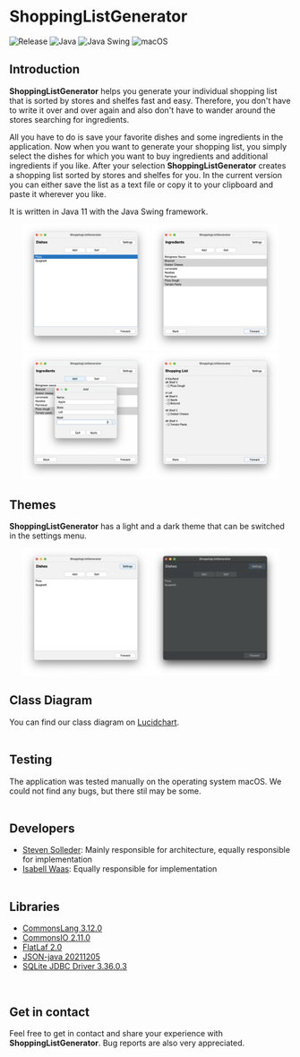 # ShoppingListGenerator

![Release](https://img.shields.io/badge/Release-0.1.1-9cf)
![Java](https://img.shields.io/badge/Java-1.11-9cf)
![Java Swing](https://img.shields.io/badge/Java%20Swing-1.11-9cf)
![macOS](https://img.shields.io/badge/macOS-passing-blue)


## Introduction
**ShoppingListGenerator** helps you generate your individual shopping list that is sorted by stores and shelfes fast and easy. Therefore, you don't have to write it over and over again and also don't have to wander around the stores searching for ingredients.

All you have to do is save your favorite dishes and some ingredients in the application.
Now when you want to generate your shopping list, you simply select the dishes for which you want to buy ingredients and additional ingredients if you like.
After your selection **ShoppingListGenerator** creates a shopping list sorted by stores and shelfes for you.
In the current version you can either save the list as a text file or copy it to your clipboard and paste it wherever you like.

It is written in Java 11 with the Java Swing framework.

<p align="center">
<img src="https://github.com/TeamGruenbaum/ShoppingListGenerator/blob/master/screenshots/dishes.png" width="45%" border=0>
<img src="https://github.com/TeamGruenbaum/ShoppingListGenerator/blob/master/screenshots/ingredients.png" width="45%" border=0>
<img src="https://github.com/TeamGruenbaum/ShoppingListGenerator/blob/master/screenshots/add_ingredient.png" width="45%" border=0>
<img src="https://github.com/TeamGruenbaum/ShoppingListGenerator/blob/master/screenshots/shopping_list.png" width="45%" border=0>
</p>


## Themes
**ShoppingListGenerator** has a light and a dark theme that can be switched in the settings menu.

<p align="center">
<img src="https://github.com/TeamGruenbaum/ShoppingListGenerator/blob/master/screenshots/light_theme.png" width="45%" border=0>
<img src="https://github.com/TeamGruenbaum/ShoppingListGenerator/blob/master/screenshots/dark_theme.png" width="45%" border=0>
</p>

## Class Diagram
You can find our class diagram on [Lucidchart](https://lucid.app/documents/view/fb1e46fa-e208-44f8-9e81-75c39e409ab8).
<br> <br>

## Testing
The application was tested manually on the operating system macOS. We could not find any bugs, but there stil may be some.
<br><br>

## Developers
- [Steven Solleder](https://github.com/stevensolleder): Mainly responsible for architecture, equally responsible for implementation
- [Isabell Waas](https://github.com/isabellwaas): Equally responsible for implementation
<br><br>

## Libraries
- [CommonsLang 3.12.0](https://github.com/apache/commons-lang)
- [CommonsIO 2.11.0](https://commons.apache.org/proper/commons-io/)
- [FlatLaf 2.0](https://github.com/JFormDesigner/FlatLaf)
- [JSON-java 20211205](https://github.com/stleary/JSON-java)
- [SQLite JDBC Driver 3.36.0.3](https://github.com/xerial/sqlite-jdbc)
<br>

## Get in contact
Feel free to get in contact and share your experience with **ShoppingListGenerator**. Bug reports are also very appreciated.
